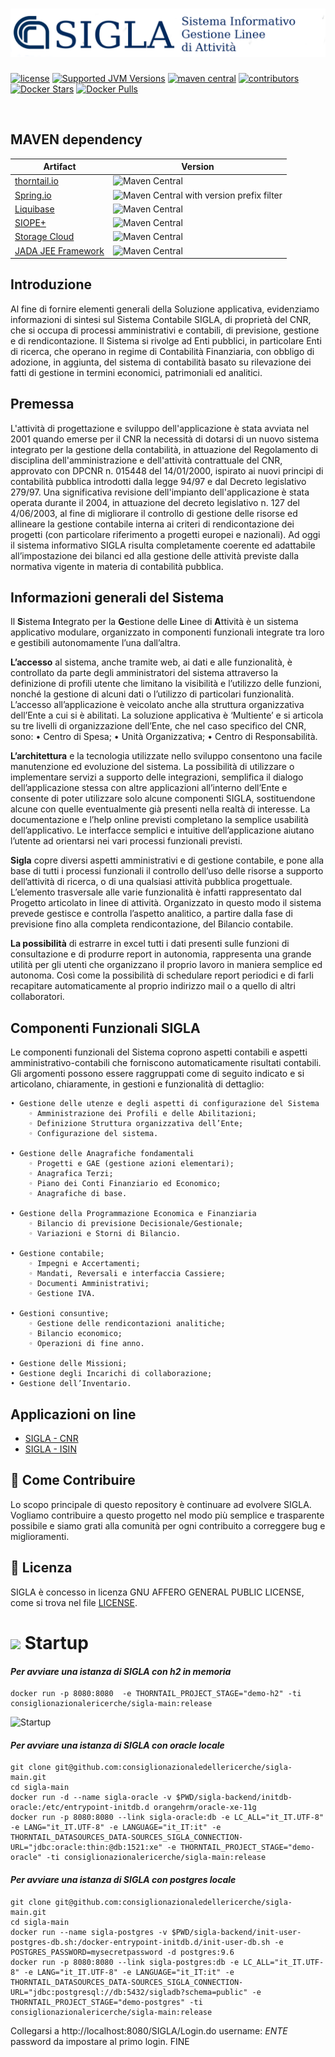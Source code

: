 # [![Sistema Informativo Gestione Linee di Attività](https://github.com/consiglionazionaledellericerche/sigla-main/blob/master/docs/logo-git.png)](https://contab.cnr.it/SIGLANG)

[![license](https://img.shields.io/badge/License-AGPL%20v3-blue.svg?logo=gnu&style=for-the-badge)](https://github.com/consiglionazionaledellericerche/sigla-main/blob/master/LICENSE)
[![Supported JVM Versions](https://img.shields.io/badge/JVM-8-brightgreen.svg?style=for-the-badge&logo=Java)](https://openjdk.java.net/install/)
[![maven central](https://img.shields.io/maven-central/v/it.cnr.si.sigla/sigla-parent.svg?logo=apache-maven&style=for-the-badge)](https://mvnrepository.com/artifact/it.cnr.si.sigla/sigla-parent)
[![contributors](https://img.shields.io/github/contributors/consiglionazionaledellericerche/sigla-main.svg?logo=github&style=for-the-badge)](https://github.com/consiglionazionaledellericerche/sigla-main/contributors/)
[![Docker Stars](https://img.shields.io/docker/stars/consiglionazionalericerche/sigla-main.svg?logo=docker&style=for-the-badge)](https://hub.docker.com/r/consiglionazionalericerche/sigla-main/)
[![Docker Pulls](https://img.shields.io/docker/pulls/consiglionazionalericerche/sigla-main.svg?logo=docker&style=for-the-badge)](https://hub.docker.com/r/consiglionazionalericerche/sigla-main/)

[![<Build doc Status>](https://circleci.com/gh/consiglionazionaledellericerche/sigla-main.svg?style=svg)](https://app.circleci.com/pipelines/github/consiglionazionaledellericerche/sigla-main)
[![<docs>](https://circleci.com/gh/consiglionazionaledellericerche/sigla-main.svg?style=shield)](https://consiglionazionaledellericerche.github.io/sigla-main)

## MAVEN dependency
|Artifact| Version |
|---|---|
|[thorntail.io](https://thorntail.io/)| ![Maven Central](https://img.shields.io/maven-central/v/io.thorntail/bom-all/2.7.0.Final.svg?style=for-the-badge)|
|[Spring.io](https://spring.io/)| ![Maven Central with version prefix filter](https://img.shields.io/maven-central/v/org.springframework/spring-context/5.1.8.RELEASE.svg?logo=spring&style=for-the-badge) |
|[Liquibase](https://www.liquibase.org/) | ![Maven Central](https://img.shields.io/maven-central/v/org.liquibase/liquibase-core/3.5.3.svg?style=for-the-badge)|
|[SIOPE+](https://github.com/consiglionazionaledellericerche/siopeplus) | ![Maven Central](https://img.shields.io/maven-central/v/it.cnr.si/siopeplus.svg?style=for-the-badge)|
|[Storage Cloud](https://github.com/consiglionazionaledellericerche/storage-cloud) | ![Maven Central](https://img.shields.io/maven-central/v/it.cnr.si.storage/storage-cloud/2.0.2.svg?style=for-the-badge)|
|[JADA JEE Framework](https://github.com/consiglionazionaledellericerche/jada) | ![Maven Central](https://img.shields.io/maven-central/v/it.cnr.si/jada.svg?style=for-the-badge)|
 
## Introduzione
Al fine di fornire elementi generali della Soluzione applicativa, evidenziamo informazioni di sintesi sul Sistema Contabile SIGLA, di proprietà del CNR, che si occupa di processi amministrativi e contabili, di previsione, gestione e di rendicontazione. Il Sistema si rivolge ad Enti pubblici, in particolare Enti di ricerca, che operano in regime di Contabilità Finanziaria, con obbligo di adozione, in aggiunta, del sistema di contabilità basato su rilevazione dei fatti di gestione in termini economici, patrimoniali ed analitici.

## Premessa
L'attività di progettazione e sviluppo dell'applicazione è stata avviata nel 2001 quando emerse per il CNR la necessità di dotarsi di un nuovo sistema integrato per la gestione della contabilità, in attuazione del Regolamento di disciplina dell'amministrazione e dell'attività contrattuale del CNR, approvato con DPCNR n. 015448 del 14/01/2000, ispirato ai nuovi principi di contabilità pubblica introdotti dalla legge 94/97 e dal Decreto legislativo 279/97.
Una significativa revisione dell'impianto dell'applicazione è stata operata durante il 2004, in attuazione del decreto legislativo n. 127 del 4/06/2003, al fine di migliorare il controllo di gestione delle risorse ed allineare la gestione contabile interna ai criteri di rendicontazione dei progetti (con particolare riferimento a progetti europei e nazionali).
Ad oggi il sistema informativo SIGLA risulta completamente coerente ed adattabile all’impostazione dei bilanci ed alla gestione delle attività previste dalla normativa vigente in materia di contabilità pubblica.

## Informazioni generali del Sistema 
Il **S**istema **I**ntegrato per la **G**estione delle **L**inee di **A**ttività è un sistema applicativo modulare, organizzato in componenti funzionali integrate tra loro e gestibili autonomamente l’una dall’altra.

**L’accesso** al sistema, anche tramite web, ai dati e alle funzionalità, è controllato da parte degli amministratori del sistema attraverso la definizione di profili utente che limitano la visibilità e l’utilizzo delle funzioni, nonché la gestione di alcuni dati o l’utilizzo di particolari funzionalità. L’accesso all’applicazione è veicolato anche alla struttura organizzativa dell’Ente a cui si è abilitati.
La soluzione applicativa è ‘Multiente’ e si articola su tre livelli di organizzazione dell’Ente, che nel caso specifico del CNR, sono:
    • Centro di Spesa;
    • Unità Organizzativa;
    • Centro di Responsabilità.

**L’architettura** e la tecnologia utilizzate nello sviluppo consentono una facile manutenzione ed evoluzione del sistema. La possibilità di utilizzare o implementare servizi a supporto delle integrazioni, semplifica il dialogo dell’applicazione stessa con altre applicazioni all’interno dell’Ente e consente di poter utilizzare solo alcune componenti SIGLA, sostituendone alcune con quelle eventualmente già presenti nella realtà di interesse. La documentazione e l’help online previsti completano la semplice usabilità dell’applicativo.
Le interfacce semplici e intuitive dell’applicazione aiutano l’utente ad orientarsi nei vari processi funzionali previsti.

**Sigla** copre diversi aspetti amministrativi e di gestione contabile, e pone alla base di tutti i processi funzionali il controllo dell’uso delle risorse a supporto dell’attività di ricerca, o di una qualsiasi attività pubblica progettuale. L’elemento trasversale alle varie funzionalità è infatti rappresentato dal Progetto articolato in linee di attività.
Organizzato in questo modo il sistema prevede gestisce e controlla l’aspetto analitico, a partire dalla fase di previsione fino alla completa rendicontazione, del Bilancio contabile.

**La possibilità** di estrarre in excel tutti i dati presenti sulle funzioni di consultazione e di produrre report in autonomia, rappresenta una grande utilità per gli utenti che organizzano il proprio lavoro in maniera semplice ed autonoma. Così come la possibilità di schedulare report periodici e di farli recapitare automaticamente al proprio indirizzo mail o a quello di altri collaboratori.

## Componenti Funzionali SIGLA 

Le componenti funzionali del Sistema coprono aspetti contabili e aspetti amministrativo-contabili che forniscono automaticamente risultati contabili. Gli argomenti possono essere raggruppati come di seguito indicato e si articolano, chiaramente, in gestioni e funzionalità di dettaglio:

    • Gestione delle utenze e degli aspetti di configurazione del Sistema
        ◦ Amministrazione dei Profili e delle Abilitazioni;
        ◦ Definizione Struttura organizzativa dell’Ente;
        ◦ Configurazione del sistema.

    • Gestione delle Anagrafiche fondamentali
        ◦ Progetti e GAE (gestione azioni elementari);
        ◦ Anagrafica Terzi;
        ◦ Piano dei Conti Finanziario ed Economico;
        ◦ Anagrafiche di base.

    • Gestione della Programmazione Economica e Finanziaria
        ◦ Bilancio di previsione Decisionale/Gestionale;
        ◦ Variazioni e Storni di Bilancio.

    • Gestione contabile;
        ◦ Impegni e Accertamenti;
        ◦ Mandati, Reversali e interfaccia Cassiere;
        ◦ Documenti Amministrativi;
        ◦ Gestione IVA.

    • Gestioni consuntive;
        ◦ Gestione delle rendicontazioni analitiche;
        ◦ Bilancio economico;
        ◦ Operazioni di fine anno.

    • Gestione delle Missioni;
    • Gestione degli Incarichi di collaborazione;
    • Gestione dell’Inventario.

## Applicazioni on line

* [SIGLA - CNR](https://contab.cnr.it/SIGLANG)
* [SIGLA - ISIN](https://isin.cnr.it)

## 👏 Come Contribuire 

Lo scopo principale di questo repository è continuare ad evolvere SIGLA. Vogliamo contribuire a questo progetto nel modo più semplice e trasparente possibile e siamo grati alla comunità per ogni contribuito a correggere bug e miglioramenti.

## 📄 Licenza

SIGLA è concesso in licenza GNU AFFERO GENERAL PUBLIC LICENSE, come si trova nel file [LICENSE][l].

[l]: https://github.com/consiglionazionaledellericerche/cool-jconon/blob/master/LICENSE

# <img src="https://www.docker.com/sites/default/files/d8/2019-07/Moby-logo.png" width=80> Startup

#### _Per avviare una istanza di SIGLA con h2 in memoria_ 
```
docker run -p 8080:8080  -e THORNTAIL_PROJECT_STAGE="demo-h2" -ti consiglionazionalericerche/sigla-main:release
```

![Startup](docs/screenshot/startup_h2.png)

#### _Per avviare una istanza di SIGLA con oracle locale_ 
```
git clone git@github.com:consiglionazionaledellericerche/sigla-main.git
cd sigla-main
docker run -d --name sigla-oracle -v $PWD/sigla-backend/initdb-oracle:/etc/entrypoint-initdb.d orangehrm/oracle-xe-11g
docker run -p 8080:8080 --link sigla-oracle:db -e LC_ALL="it_IT.UTF-8" -e LANG="it_IT.UTF-8" -e LANGUAGE="it_IT:it" -e THORNTAIL_DATASOURCES_DATA-SOURCES_SIGLA_CONNECTION-URL="jdbc:oracle:thin:@db:1521:xe" -e THORNTAIL_PROJECT_STAGE="demo-oracle" -ti consiglionazionalericerche/sigla-main:release
```
#### _Per avviare una istanza di SIGLA con postgres locale_
```
git clone git@github.com:consiglionazionaledellericerche/sigla-main.git
cd sigla-main
docker run --name sigla-postgres -v $PWD/sigla-backend/init-user-postgres-db.sh:/docker-entrypoint-initdb.d/init-user-db.sh -e POSTGRES_PASSWORD=mysecretpassword -d postgres:9.6
docker run -p 8080:8080 --link sigla-postgres:db -e LC_ALL="it_IT.UTF-8" -e LANG="it_IT.UTF-8" -e LANGUAGE="it_IT:it" -e THORNTAIL_DATASOURCES_DATA-SOURCES_SIGLA_CONNECTION-URL="jdbc:postgresql://db:5432/sigladb?schema=public" -e THORNTAIL_PROJECT_STAGE="demo-postgres" -ti consiglionazionalericerche/sigla-main:release
```

Collegarsi a http://localhost:8080/SIGLA/Login.do username: _ENTE_ password da impostare al primo login. 
FINE
